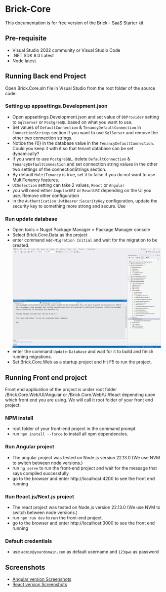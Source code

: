 # Brick-Core
This documentation is for free version of the Brick - SaaS Starter kit.

## Pre-requisite
- Visual Studio 2022 community or Visual Studio Code
- .NET SDK 8.0 Latest
- Node latest

## Running Back end Project
Open Brick.Core.sln file in Visual Studio from the root folder of the source code.

### Setting up appsettings.Development.json
- Open appsettings.Development.json and set value of `DbProvider` setting to `SqlServer` or `PostgreSQL` based on what you want to use.
- Set values of `DefaultConnection` & `TenancyDefaultConnection` in `ConnectionStrings` section if you want to use `SqlServer` and remove the other two connection strings.
- Notice the {0} in the database value in the `TenancyDefaultConnection`. Could you keep it with it so that tenant database can be set dynamically? 
- If you want to use `PostgreSQL`, delete `DefaultConnection` & `TenancyDefaultConnection` and set connection string values in the other two settings of the connectionStrings section.
- By default `MultiTenancy` is true, set it to false if you do not want to use MultiTenancy features.
- `UISelection` setting can take 2 values, `React` or `Angular`
- you will need either `AngularURI` or `ReactURI` depending on the UI you use. Remove other configuration
- in the `Authentication:JwtBearer:SecurityKey` configuration, update the security key to something more strong and secure. Use 

### Run update database
- Open tools > Nuget Package Manager > Package Manager console
- Select Brick.Core.Data as the project
- enter command `Add-Migration Initial` and wait for the migration to be created.
![Add-Migration](/images/12-Add-Migration.gif "Add-Migration")
- enter the command `Update-Database` and wait for it to build and finish running migrations.
- Set Brick.Core.Web as a startup project and hit F5 to run the project.

## Running Front end project
Front end application of the project is under root folder /Brick.Core.Web/UI/Angular or /Brick.Core.Web/UI/React depending upon which front end you are using. We will call it root folder of your front end project. 

### NPM install 
- root folder of your front-end project in the command prompt 
- run `npm install --force` to install all npm dependencies.

### Run Angular project 
- The angular project was tested on Node.js version 22.13.0 (We use NVM to switch between node versions.)
- run `ng serve` to run the front-end project and wait for the message that says compiled successfully
- go to the browser and enter http://localhost:4200 to see the front end running 

### Run React.js/Next.js project 
- The react project was tested on Node.js version 22.13.0 (We use NVM to switch between node versions.)
- run `npm run dev` to run the front-end project.
- go to the browser and enter http://localhost:3000 to see the front end running 

### Default credentials
- use `admin@yourdomain.com` as default username and `123qwe` as password

## Screenshots
- [Angular version Screenshots](./angular-screens.md)
- [React version Screenshots](./react-screens.md)
